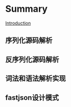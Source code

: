 # Summary

[Introduction](/[简介]%28README.md%29 "简介")

## 序列化源码解析

## 反序列化源码解析

## 词法和语法解析实现

## fastjson设计模式



